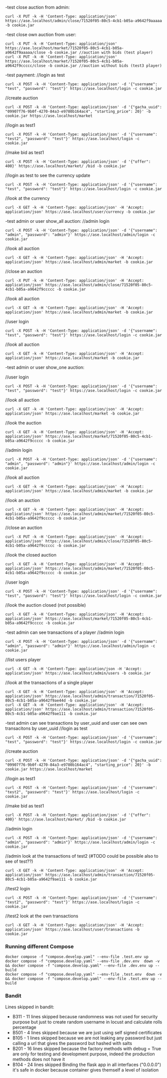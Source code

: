 -test close auction from admin:
  ```
curl -X PUT -k -H 'Content-Type: application/json' https://ase.localhost/admin/close/71520f05-80c5-4cb1-b05a-a9642f9aaaaa -b cookie.jar 
  ```
-test close own auction from user:
  ```
curl -X PUT -k -H 'Content-Type: application/json' https://ase.localhost/market/71520f05-80c5-4cb1-b05a-a9642f9aaaaa/close -b cookie.jar //auction with bids (test player)
curl -X PUT -k -H 'Content-Type: application/json' https://ase.localhost/market/71520f05-80c5-4cb1-b05a-a9642f9ccccc/close -b cookie.jar //auction without bids (test3 player)
  ```
-test payment:
//login as test 
  ```
curl -X POST -k -H 'Content-Type: application/json' -d '{"username": "test", "password": "test"}' https://ase.localhost/login -c cookie.jar
  ```
//create auction
  ```
curl -X POST -k -H 'Content-Type: application/json' -d '{"gacha_uuid": "09907f76-9b0f-4270-84a3-e9780b164ac4", "starting_price": 20}' -b cookie.jar https://ase.localhost/market
  ```
//login as test1
  ```
curl -X POST -k -H 'Content-Type: application/json' -d '{"username": "test2", "password": "test"}' https://ase.localhost/login -c cookie.jar
  ```
//make bid as test1
  ```
curl -X POST -k -H 'Content-Type: application/json' -d '{"offer": 400}' https://ase.localhost/market/ /bid -b cookie.jar
  ```
//login as test to see the currency update
  ```
curl -X POST -k -H 'Content-Type: application/json' -d '{"username": "test", "password": "test"}' https://ase.localhost/login -c cookie.jar
  ```
//look at the currency
  ```
curl -X GET -k -H 'Content-Type: application/json' -H 'Accept: application/json' https://ase.localhost/user/currency -b cookie.jar
  ```

-test admin or user show_all auction:
//admin login
  ```
curl -X POST -k -H 'Content-Type: application/json' -d '{"username": "admin", "password": "admin"}' https://ase.localhost/admin/login -c cookie.jar
  ```
//look all auction
  ```
curl -X GET -k -H 'Content-Type: application/json' -H 'Accept: application/json' https://ase.localhost/admin/market -b cookie.jar
  ```
//close an auction
  ```
curl -X PUT -k -H 'Content-Type: application/json' -H 'Accept: application/json' https://ase.localhost/admin/close/71520f05-80c5-4cb1-b05a-a9642f9ccccc -b cookie.jar
  ```
//look all auction
  ```
curl -X GET -k -H 'Content-Type: application/json' -H 'Accept: application/json' https://ase.localhost/admin/market -b cookie.jar
  ```
//user login
  ```
curl -X POST -k -H 'Content-Type: application/json' -d '{"username": "test", "password": "test"}' https://ase.localhost/login -c cookie.jar
  ```
//look all auction
  ```
curl -X GET -k -H 'Content-Type: application/json' -H 'Accept: application/json' https://ase.localhost/market -b cookie.jar
  ```

-test admin or user show_one auction:

//user login
  ```
curl -X POST -k -H 'Content-Type: application/json' -d '{"username": "test", "password": "test"}' https://ase.localhost/login -c cookie.jar
  ```
//look all auction
  ```
curl -X GET -k -H 'Content-Type: application/json' -H 'Accept: application/json' https://ase.localhost/market -b cookie.jar
  ```
//look the auction
  ```
curl -X GET -k -H 'Content-Type: application/json' -H 'Accept: application/json' https://ase.localhost/market/71520f05-80c5-4cb1-b05a-a9642f9ccccc -b cookie.jar
  ```
//admin login
  ```
curl -X POST -k -H 'Content-Type: application/json' -d '{"username": "admin", "password": "admin"}' https://ase.localhost/admin/login -c cookie.jar
  ```
//look all auction
  ```
curl -X GET -k -H 'Content-Type: application/json' -H 'Accept: application/json' https://ase.localhost/admin/market -b cookie.jar
  ```
//look an auction
  ```
curl -X GET -k -H 'Content-Type: application/json' -H 'Accept: application/json' https://ase.localhost/admin/market/71520f05-80c5-4cb1-b05a-a9642f9ccccc -b cookie.jar
  ```
//close an auction
  ```
curl -X PUT -k -H 'Content-Type: application/json' -H 'Accept: application/json' https://ase.localhost/admin/close/71520f05-80c5-4cb1-b05a-a9642f9ccccc -b cookie.jar
  ```
//look the closed auction
  ```
curl -X GET -k -H 'Content-Type: application/json' -H 'Accept: application/json' https://ase.localhost/admin/market/71520f05-80c5-4cb1-b05a-a9642f9ccccc -b cookie.jar
  ```
//user login
  ```
curl -X POST -k -H 'Content-Type: application/json' -d '{"username": "test", "password": "test"}' https://ase.localhost/login -c cookie.jar
  ```
//look the auction closed (not possible)
  ```
curl -X GET -k -H 'Content-Type: application/json' -H 'Accept: application/json' https://ase.localhost/market/71520f05-80c5-4cb1-b05a-a9642f9ccccc -b cookie.jar
  ```

-test admin can see transactions of a player
//admin login
  ```
curl -X POST -k -H 'Content-Type: application/json' -d '{"username": "admin", "password": "admin"}' https://ase.localhost/admin/login -c cookie.jar
  ```
//list users player
  ```
curl -X GET -k -H 'Content-Type: application/json -H 'Accept: application/json' https://ase.localhost/admin/users -b cookie.jar
  ```
//look at the transactions of a single player
  ```
curl -X GET -k -H 'Content-Type: application/json' -H 'Accept: application/json' https://ase.localhost/admin/transaction/71520f05-80c5-4cb1-b05a-a9642f9ae44d -b cookie.jar
curl -X GET -k -H 'Content-Type: application/json' -H 'Accept: application/json' https://ase.localhost/admin/transaction/71520f05-80c5-4cb1-b05a-a9642f9ae111 -b cookie.jar
  ```

-test admin can see transactions by user_uuid and user can see own transacitons by user_uuid
//login as test 
  ```
curl -X POST -k -H 'Content-Type: application/json' -d '{"username": "test", "password": "test"}' https://ase.localhost/login -c cookie.jar
  ```
//create auction
  ```
curl -X POST -k -H 'Content-Type: application/json' -d '{"gacha_uuid": "09907f76-9b0f-4270-84a3-e9780b164ac4", "starting_price": 20}' -b cookie.jar https://ase.localhost/market
  ```
//login as test1
  ```
curl -X POST -k -H 'Content-Type: application/json' -d '{"username": "test2", "password": "test"}' https://ase.localhost/login -c cookie.jar
  ```
//make bid as test1
  ```
curl -X POST -k -H 'Content-Type: application/json' -d '{"offer": 400}' https://ase.localhost/market/ /bid -b cookie.jar
  ```
//admin login
  ```
curl -X POST -k -H 'Content-Type: application/json' -d '{"username": "admin", "password": "admin"}' https://ase.localhost/admin/login -c cookie.jar
  ```
//admin look at the transactions of test2 (#TODO could be possible also to see of test??)
  ```
curl -X GET -k -H 'Content-Type: application/json' -H 'Accept: application/json' https://ase.localhost/admin/transaction/71520f05-80c5-4cb1-b05a-a9642f9ae111 -b cookie.jar
  ```
//test2 login
  ```
curl -X POST -k -H 'Content-Type: application/json' -d '{"username": "test2", "password": "test"}' https://ase.localhost/login -c cookie.jar
  ```
//test2 look at the own transactions
  ```
curl -X GET -k -H 'Content-Type: application/json' -H 'Accept: application/json' https://ase.localhost/user/transactions -b cookie.jar
```

### Running different Compose

```
docker compose -f "compose.develop.yaml" --env-file .test.env up
docker compose -f "compose.develop.yaml" --env-file .dev.env  down -v && docker compose -f "compose.develop.yaml" --env-file .dev.env up --build 
docker compose -f "compose.develop.yaml" --env-file .test.env  down -v && docker compose -f "compose.develop.yaml" --env-file .test.env up --build 
```
### Bandit

Lines skipped in bandit: 

- B311 - 11 lines skipped because randomness was not used for security purpose but just to create random username in locust and calculate rolls percentage
- B501 - 4 lines skipped because we are just using self signed certificates
- B105 - 1 lines skipped because we are not leaking any password but just calling a url that gives the password but hashed with salts
- B201 - 16 lines skipped because the factory methods with debug = True are only for testing and development purpose, indeed the production methods does not have it
- B104 - 24 lines skipped Binding the flask app in all interfaces ("0.0.0.0") it's safe in docker because container gives themself a level of isolation 

